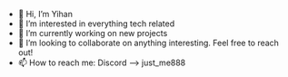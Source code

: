 - 👋 Hi, I’m Yihan
- 👀 I’m interested in everything tech related
- 🌱 I’m currently working on new projects
- 💞️ I’m looking to collaborate on anything interesting. Feel free to reach out!
- 📫 How to reach me: Discord --> just_me888


<!---
yye888/yye888 is a ✨ special ✨ repository because its `README.md` (this file) appears on your GitHub profile.
You can click the Preview link to take a look at your changes.
--->
